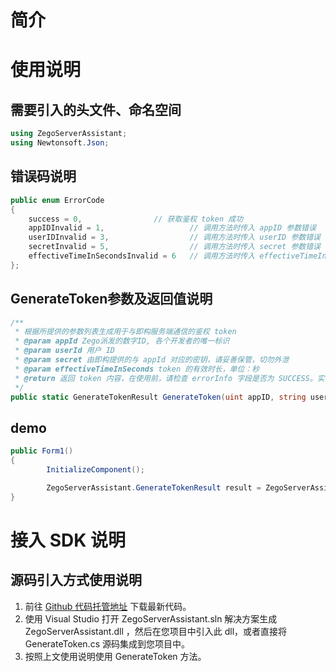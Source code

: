 # 简介

# 使用说明

## 需要引入的头文件、命名空间

```c#
using ZegoServerAssistant;
using Newtonsoft.Json;
```


## 错误码说明

```c#
public enum ErrorCode
{
	success = 0,  				// 获取鉴权 token 成功
	appIDInvalid = 1,   				// 调用方法时传入 appID 参数错误
	userIDInvalid = 3,  				// 调用方法时传入 userID 参数错误
	secretInvalid = 5,  				// 调用方法时传入 secret 参数错误
	effectiveTimeInSecondsInvalid = 6  	// 调用方法时传入 effectiveTimeInSeconds 参数错误
};
```

## GenerateToken参数及返回值说明

```c#
/**
 * 根据所提供的参数列表生成用于与即构服务端通信的鉴权 token
 * @param appId Zego派发的数字ID, 各个开发者的唯一标识
 * @param userId 用户 ID
 * @param secret 由即构提供的与 appId 对应的密钥，请妥善保管，切勿外泄
 * @param effectiveTimeInSeconds token 的有效时长，单位：秒
 * @return 返回 token 内容，在使用前，请检查 errorInfo 字段是否为 SUCCESS。实际 token 内容保存在 token 字段中
 */
public static GenerateTokenResult GenerateToken(uint appID, string userID, string secret, long effectiveTimeInSeconds)
```

## demo

```c#
public Form1()
{
		InitializeComponent();

		ZegoServerAssistant.GenerateTokenResult result = ZegoServerAssistant.ServerAssistant.GenerateToken(1, "111", "12345678900987654321123456789012", 3600);
}
```

# 接入 SDK 说明

## 源码引入方式使用说明

1. 前往 [Github 代码托管地址](https://github.com/zegoim/zego_server_assistant) 下载最新代码。
2. 使用 Visual Studio 打开 ZegoServerAssistant.sln 解决方案生成 ZegoServerAssistant.dll ，然后在您项目中引入此 dll，或者直接将 GenerateToken.cs 源码集成到您项目中。
3. 按照上文使用说明使用 GenerateToken 方法。
